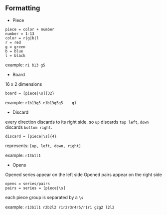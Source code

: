 ## Formatting

* Piece

```
piece = color + number
number = 1-13
color = r|g|b|l
r = red
g = green
b = blue
l = black
```

example: `r1 b13 g5`

* Board

16 x 2 dimensions

```
board = [piece|\s]{32}
```

example: `r1b13g5 r1b13g5g5    g1`

* Discard

every direction discards to its right side.
so `up` discards `top left`, `down` discards `bottom right`.

```
discard = [piece|\s]{4}
```

represents: `[up, left, down, right]`

example: `r13b1l1 `

* Opens

Opened series appear on the left side
Opened pairs appear on the right side

```
opens = series/pairs
pairs = series = [piece|\s]
```

each piece group is separated by a `\s`

example: `r13b1l1 r2b2l2 r1r2r3r4r5/r1r1 g2g2 l2l2`

